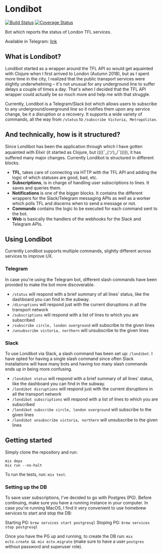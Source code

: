 # Londibot

[![Build Status](https://travis-ci.org/Manzanit0/londibot.svg?branch=master)](https://travis-ci.org/Manzanit0/londibot)
[![Coverage Status](https://coveralls.io/repos/github/Manzanit0/londibot/badge.svg?branch=master)](https://coveralls.io/github/Manzanit0/londibot?branch=master)

Bot which reports the status of London TFL services.

Available in Telegram: [link](https://t.me/LondiBot)

## What is Londibot?

Londibot started as a wrapper around the TFL API so would get aquainted with Clojure when I first arrived to London (Autumn 2018), but as
I spent more time in the city, I realized that the public transport services were slightly underwhelming – it's not unusual for any underground
line to suffer delays a couple of times a day. That's when I decided that the TFL API wrapper could actually be so much more and help me with that
struggle.

Currently, Londibot is a Telegram/Slack bot which allows users to subscribe to any underground/overground line so it notifies them upon any service
change, be it a disruption or a recovery. It supports a wide variety of commands, all the way from `/status` to `/subscribe Victoria, Metropolitan`.

## And technically, how is it structured?

Since Londibot has been the application through which I have gotten aquainted with Elixir (it started as Clojure, but ((((¯\_(ツ)_/¯))))), it has
suffered many major changes. Currently Londibot is structured in different blocks.

- **TFL**, takes care of connecting via HTTP with the TFL API and adding the logic of which statuses are good, bad, etc.
- **Subscriptions**, is in charge of handling user subscriptions to lines. It saves and queries them.
- **Notifications** is one of the bigger blocks. It contains the different wrappers for the Slack/Telegram messaging APIs as well as a worker
which polls TFL and discerns when to send a message or not.
- **Commands** contains the logic to be executed for each command sent to the bot.
- **Web** is basically the handlers of the webhooks for the Slack and Telegram APIs.

## Using Londibot

Currently Londibot supports multiple commands, slightly different across services to improve UX.

### Telegram

In case you're using the Telegram bot, different slash commands have been provided to make the bot more discoverable.

- `/status` will respond with a brief summary of all lines' status, like the dashboard you can find in the subway.
- `/disruptions` will respond just with the current disruptions in all the transport network
- `/subscriptions` will respond with a list of lines to which you are subscribed
- `/subscribe circle, london overground` will subscribe to the given lines
- `/unsubscribe victoria, northern` will unsubscribe to the given lines

### Slack

To use Londibot via Slack, a slash command has been set up: `/londibot`. I have opted for having a single slash command since often 
Slack installations will have many bots and having too many slash commands ends up in being more confusing.

- `/londibot status` will respond with a brief summary of all lines' status, like the dashboard you can find in the subway.
- `/londibot disruptions` will respond just with the current disruptions in all the transport network
- `/londibot subscriptions` will respond with a list of lines to which you are subscribed
- `/londibot subscribe circle, london overground` will subscribe to the given lines
- `/londibot unsubscribe victoria, northern` will unsubscribe to the given lines

## Getting started

Simply clone the repository and run:

```
mix deps
mix run --no-halt
```

To run the tests, run: `mix test`.

### Setting up the DB

To save user subscriptions, I've decided to go with Postgres (PG). Before continuing, make sure you have a running instance in your computer.
In case you're running MacOS, I find it very convenient to use homebrew services to start and stop the DB:

Starting PG: `brew services start postgresql`
Stoping PG: `brew services stop postgresql`

Once you have the PG up and running, to create the DB run: `mix ecto.create && mix ecto.migrate` (make sure to have a user `postgres` without password and superuser role).